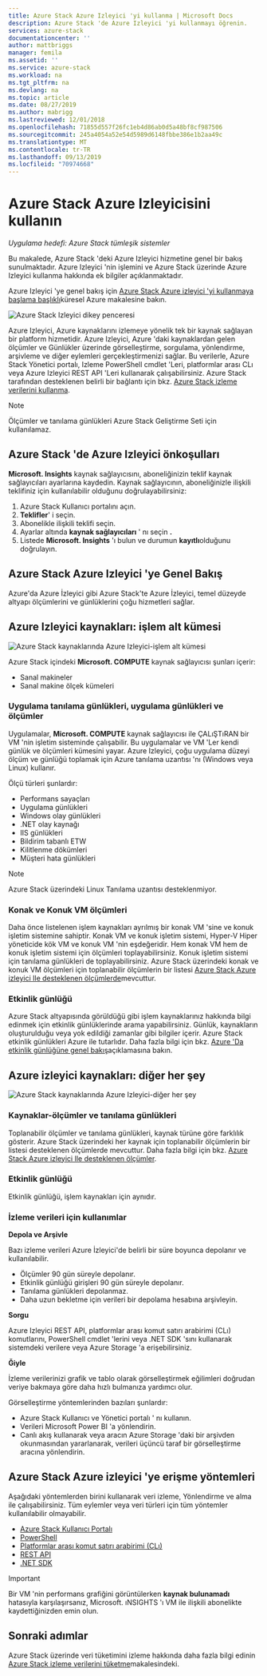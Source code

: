 ```yaml
---
title: Azure Stack Azure Izleyici 'yi kullanma | Microsoft Docs
description: Azure Stack 'de Azure Izleyici 'yi kullanmayı öğrenin.
services: azure-stack
documentationcenter: ''
author: mattbriggs
manager: femila
ms.assetid: ''
ms.service: azure-stack
ms.workload: na
ms.tgt_pltfrm: na
ms.devlang: na
ms.topic: article
ms.date: 08/27/2019
ms.author: mabrigg
ms.lastreviewed: 12/01/2018
ms.openlocfilehash: 71855d557f26fc1eb4d86ab0d5a48bf8cf987506
ms.sourcegitcommit: 245a4054a52e54d5989d6148fbbe386e1b2aa49c
ms.translationtype: MT
ms.contentlocale: tr-TR
ms.lasthandoff: 09/13/2019
ms.locfileid: "70974668"
---
```

# <a name="use-azure-monitor-on-azure-stack"></a>Azure Stack Azure Izleyicisini kullanın

*Uygulama hedefi: Azure Stack tümleşik sistemler*

Bu makalede, Azure Stack 'deki Azure Izleyici hizmetine genel bir bakış sunulmaktadır. Azure Izleyici 'nin işlemini ve Azure Stack üzerinde Azure Izleyici kullanma hakkında ek bilgiler açıklanmaktadır. 

Azure Izleyici 'ye genel bakış için [Azure Stack Azure izleyici 'yi kullanmaya başlama başlıklı](https://docs.microsoft.com/azure/monitoring-and-diagnostics/monitoring-get-started)küresel Azure makalesine bakın.

![Azure Stack Izleyici dikey penceresi](./media/azure-stack-metrics-azure-data/azs-monitor.png)

Azure Izleyici, Azure kaynaklarını izlemeye yönelik tek bir kaynak sağlayan bir platform hizmetidir. Azure Izleyici, Azure 'daki kaynaklardan gelen ölçümler ve Günlükler üzerinde görselleştirme, sorgulama, yönlendirme, arşivleme ve diğer eylemleri gerçekleştirmenizi sağlar. Bu verilerle, Azure Stack Yönetici portalı, Izleme PowerShell cmdlet 'Leri, platformlar arası CLı veya Azure Izleyici REST API 'Leri kullanarak çalışabilirsiniz. Azure Stack tarafından desteklenen belirli bir bağlantı için bkz. [Azure Stack izleme verilerini kullanma](azure-stack-metrics-monitor.md).

> [!Note]
> Ölçümler ve tanılama günlükleri Azure Stack Geliştirme Seti için kullanılamaz.

## <a name="prerequisites-for-azure-monitor-on-azure-stack"></a>Azure Stack 'de Azure Izleyici önkoşulları

**Microsoft. Insights** kaynak sağlayıcısını, aboneliğinizin teklif kaynak sağlayıcıları ayarlarına kaydedin. Kaynak sağlayıcının, aboneliğinizle ilişkili teklifiniz için kullanılabilir olduğunu doğrulayabilirsiniz:

1. Azure Stack Kullanıcı portalını açın.
2. **Teklifler**' i seçin.
3. Abonelikle ilişkili teklifi seçin.
4. Ayarlar altında **kaynak sağlayıcıları** ' nı seçin **.** 
5. Listede **Microsoft. Insights** 'ı bulun ve durumun **kayıtlı**olduğunu doğrulayın.

## <a name="overview-of-azure-monitor-on-azure-stack"></a>Azure Stack Azure Izleyici 'ye Genel Bakış

Azure'da Azure İzleyici gibi Azure Stack'te Azure İzleyici, temel düzeyde altyapı ölçümlerini ve günlüklerini çoğu hizmetleri sağlar.

## <a name="azure-monitor-sources-compute-subset"></a>Azure Izleyici kaynakları: işlem alt kümesi

![Azure Stack kaynaklarında Azure Izleyici-işlem alt kümesi](media//azure-stack-metrics-azure-data/azs-monitor-computersubset.png)

Azure Stack içindeki **Microsoft. COMPUTE** kaynak sağlayıcısı şunları içerir:
 - Sanal makineler 
 - Sanal makine ölçek kümeleri

### <a name="application---diagnostics-logs-app-logs-and-metrics"></a>Uygulama tanılama günlükleri, uygulama günlükleri ve ölçümler

Uygulamalar, **Microsoft. COMPUTE** kaynak sağlayıcısı ile ÇALıŞTıRAN bir VM 'nin işletim sisteminde çalışabilir. Bu uygulamalar ve VM 'Ler kendi günlük ve ölçümleri kümesini yayar. Azure Izleyici, çoğu uygulama düzeyi ölçüm ve günlüğü toplamak için Azure tanılama uzantısı 'nı (Windows veya Linux) kullanır.

Ölçü türleri şunlardır:
 - Performans sayaçları
 - Uygulama günlükleri
 - Windows olay günlükleri
 - .NET olay kaynağı
 - IIS günlükleri
 - Bildirim tabanlı ETW
 - Kilitlenme dökümleri
 - Müşteri hata günlükleri

> [!Note]  
> Azure Stack üzerindeki Linux Tanılama uzantısı desteklenmiyor.

### <a name="host-and-guest-vm-metrics"></a>Konak ve Konuk VM ölçümleri

Daha önce listelenen işlem kaynakları ayrılmış bir konak VM 'sine ve konuk işletim sistemine sahiptir. Konak VM ve konuk işletim sistemi, Hyper-V Hiper yöneticide kök VM ve konuk VM 'nin eşdeğeridir. Hem konak VM hem de konuk işletim sistemi için ölçümleri toplayabilirsiniz. Konuk işletim sistemi için tanılama günlükleri de toplayabilirsiniz. Azure Stack üzerindeki konak ve konuk VM ölçümleri için toplanabilir ölçümlerin bir listesi [Azure Stack Azure izleyici Ile desteklenen ölçümlerde](azure-stack-metrics-supported.md)mevcuttur. 

### <a name="activity-log"></a>Etkinlik günlüğü

Azure Stack altyapısında görüldüğü gibi işlem kaynaklarınız hakkında bilgi edinmek için etkinlik günlüklerinde arama yapabilirsiniz. Günlük, kaynakların oluşturulduğu veya yok edildiği zamanlar gibi bilgiler içerir. Azure Stack etkinlik günlükleri Azure ile tutarlıdır. Daha fazla bilgi için bkz. [Azure 'Da etkinlik günlüğüne genel bakış](https://docs.microsoft.com/azure/monitoring-and-diagnostics/monitoring-overview-activity-logs)açıklamasına bakın. 


## <a name="azure-monitor-sources-everything-else"></a>Azure izleyici kaynakları: diğer her şey

![Azure Stack kaynaklarında Azure Izleyici-diğer her şey](media//azure-stack-metrics-azure-data/azs-monitor-othersubset.png)

### <a name="resources---metrics-and-diagnostics-logs"></a>Kaynaklar-ölçümler ve tanılama günlükleri

Toplanabilir ölçümler ve tanılama günlükleri, kaynak türüne göre farklılık gösterir. Azure Stack üzerindeki her kaynak için toplanabilir ölçümlerin bir listesi desteklenen ölçümlerde mevcuttur. Daha fazla bilgi için bkz. [Azure Stack Azure izleyici Ile desteklenen ölçümler](azure-stack-metrics-supported.md).

### <a name="activity-log"></a>Etkinlik günlüğü

Etkinlik günlüğü, işlem kaynakları için aynıdır. 

### <a name="uses-for-monitoring-data"></a>İzleme verileri için kullanımlar

**Depola ve Arşivle**  

Bazı izleme verileri Azure İzleyici'de belirli bir süre boyunca depolanır ve kullanılabilir. 
 - Ölçümler 90 gün süreyle depolanır. 
 - Etkinlik günlüğü girişleri 90 gün süreyle depolanır. 
 - Tanılama günlükleri depolanmaz.
 - Daha uzun bekletme için verileri bir depolama hesabına arşivleyin.

**Sorgu**  

Azure Izleyici REST API, platformlar arası komut satırı arabirimi (CLı) komutlarını, PowerShell cmdlet 'lerini veya .NET SDK 'sını kullanarak sistemdeki verilere veya Azure Storage 'a erişebilirsiniz. 

**Ğiyle**

İzleme verilerinizi grafik ve tablo olarak görselleştirmek eğilimleri doğrudan veriye bakmaya göre daha hızlı bulmanıza yardımcı olur. 

Görselleştirme yöntemlerinden bazıları şunlardır:
 - Azure Stack Kullanıcı ve Yönetici portalı ' nı kullanın.
 - Verileri Microsoft Power BI 'a yönlendirin.
 - Canlı akış kullanarak veya aracın Azure Storage 'daki bir arşivden okunmasından yararlanarak, verileri üçüncü taraf bir görselleştirme aracına yönlendirin.

## <a name="methods-of-accessing-azure-monitor-on-azure-stack"></a>Azure Stack Azure izleyici 'ye erişme yöntemleri

Aşağıdaki yöntemlerden birini kullanarak veri izleme, Yönlendirme ve alma ile çalışabilirsiniz. Tüm eylemler veya veri türleri için tüm yöntemler kullanılabilir olmayabilir. 

 - [Azure Stack Kullanıcı Portalı](azure-stack-use-portal.md)
 - [PowerShell](https://docs.microsoft.com/azure/monitoring-and-diagnostics/insights-powershell-samples)
 - [Platformlar arası komut satırı arabirimi (CLı)](https://docs.microsoft.com/azure/monitoring-and-diagnostics/insights-cli-samples)
 - [REST API](https://docs.microsoft.com/rest/api/monitor)
 - [.NET SDK](https://www.nuget.org/packages/Microsoft.Azure.Management.Monitor)

> [!Important]  
> Bir VM 'nin performans grafiğini görüntülerken **kaynak bulunamadı** hatasıyla karşılaşırsanız, Microsoft. ıNSIGHTS 'ı VM ile ilişkili abonelikte kaydettiğinizden emin olun.

## <a name="next-steps"></a>Sonraki adımlar

Azure Stack üzerinde veri tüketimini izleme hakkında daha fazla bilgi edinin [Azure Stack izleme verilerini tüketme](azure-stack-metrics-monitor.md)makalesindeki.

